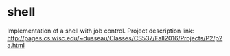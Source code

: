 # shell
Implementation of a shell with job control.
Project description link: http://pages.cs.wisc.edu/~dusseau/Classes/CS537/Fall2016/Projects/P2/p2a.html
